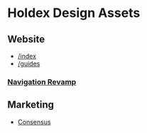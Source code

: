 # Holdex Design Assets

## Website
- [/index](https://www.figma.com/design/39MGGVIGQ1bL3FgVzuXEdC/Holdex?node-id=7355-63376&t=gg8CmTOHvTA9KGyC-4)
- [/guides](https://www.figma.com/file/39MGGVIGQ1bL3FgVzuXEdC/Holdex?type=design&node-id=7017%3A51989&mode=design&t=t0tAdHirdZn2fo9l-1)

### [Navigation Revamp](https://www.figma.com/design/39MGGVIGQ1bL3FgVzuXEdC/Holdex?node-id=8378-79090&t=ROc6OA2JC5xZoRKI-1)



## Marketing
- [Consensus](https://www.figma.com/design/FXeotZ08JBRH3cSfSucp9K/Holdex-Consensus?node-id=1-25&t=vmw9ZIi4VD9aNEAX-1)
